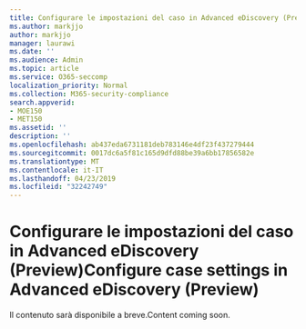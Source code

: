 ```yaml
---
title: Configurare le impostazioni del caso in Advanced eDiscovery (Preview)
ms.author: markjjo
author: markjjo
manager: laurawi
ms.date: ''
ms.audience: Admin
ms.topic: article
ms.service: O365-seccomp
localization_priority: Normal
ms.collection: M365-security-compliance
search.appverid:
- MOE150
- MET150
ms.assetid: ''
description: ''
ms.openlocfilehash: ab437eda6731181deb783146e4df23f437279444
ms.sourcegitcommit: 0017dc6a5f81c165d9dfd88be39a6bb17856582e
ms.translationtype: MT
ms.contentlocale: it-IT
ms.lasthandoff: 04/23/2019
ms.locfileid: "32242749"
---
```

# <a name="configure-case-settings-in-advanced-ediscovery-preview"></a><span data-ttu-id="56b67-102">Configurare le impostazioni del caso in Advanced eDiscovery (Preview)</span><span class="sxs-lookup"><span data-stu-id="56b67-102">Configure case settings in Advanced eDiscovery (Preview)</span></span>

<span data-ttu-id="56b67-103">Il contenuto sarà disponibile a breve.</span><span class="sxs-lookup"><span data-stu-id="56b67-103">Content coming soon.</span></span>